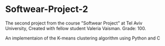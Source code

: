 # Softwear-Project-2
The second project from the course "Softwear Project" at Tel Aviv University, Created with fellow student Valeria Vaisman. Grade: 100.

An implementaion of the K-means clustering algorithm using Python and C
